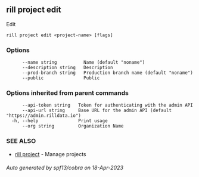 ## rill project edit

Edit

```
rill project edit <project-name> [flags]
```

### Options

```
      --name string          Name (default "noname")
      --description string   Description
      --prod-branch string   Production branch name (default "noname")
      --public               Public
```

### Options inherited from parent commands

```
      --api-token string   Token for authenticating with the admin API
      --api-url string     Base URL for the admin API (default "https://admin.rilldata.io")
  -h, --help               Print usage
      --org string         Organization Name
```

### SEE ALSO

* [rill project](rill_project.md)	 - Manage projects

###### Auto generated by spf13/cobra on 18-Apr-2023
